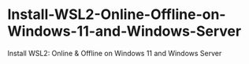 # Install-WSL2-Online-Offline-on-Windows-11-and-Windows-Server
Install WSL2: Online &amp; Offline on Windows 11 and Windows Server
